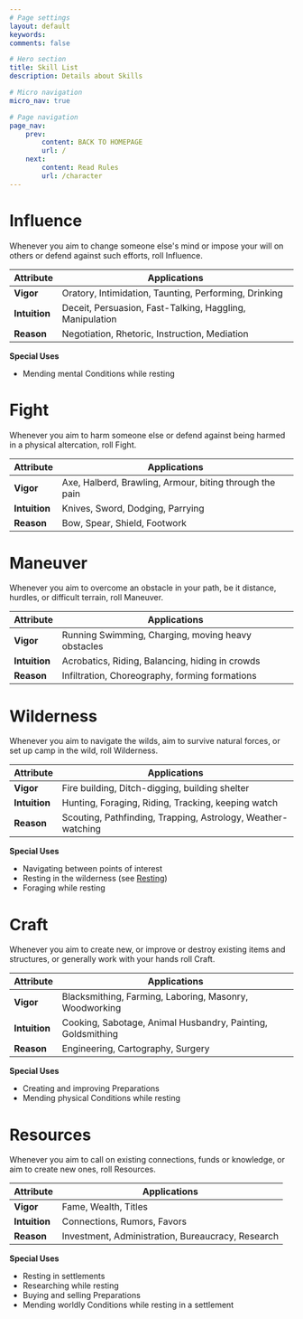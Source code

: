 ```yaml
---
# Page settings
layout: default
keywords:
comments: false

# Hero section
title: Skill List
description: Details about Skills

# Micro navigation
micro_nav: true

# Page navigation
page_nav:
    prev:
        content: BACK TO HOMEPAGE
        url: /
    next:
        content: Read Rules
        url: /character
---
```


# Influence

Whenever you aim to change someone else's mind or impose your will on others or defend against such efforts, roll Influence.

| Attribute        | Applications                                             |
|-----------------------------|----------------------------------------------------------|
| **Vigor**     | Oratory, Intimidation, Taunting, Performing, Drinking    |
| **Intuition**      | Deceit, Persuasion, Fast-Talking, Haggling, Manipulation |
| **Reason** | Negotiation, Rhetoric, Instruction, Mediation            |

<div class="callout">
    <p><strong>Special Uses</strong></p>
    <ul>
        <li>Mending mental Conditions while resting</li>
    </ul>
</div>


# Fight

Whenever you aim to harm someone else or defend against being harmed in a physical altercation, roll Fight.

| Attribute        | Applications                                            |
|-----------------------------|---------------------------------------------------------|
| **Vigor**     | Axe, Halberd, Brawling, Armour, biting through the pain |
| **Intuition**      | Knives, Sword, Dodging, Parrying                        |
| **Reason** | Bow, Spear, Shield, Footwork                            |


# Maneuver

Whenever you aim to overcome an obstacle in your path, be it distance, hurdles, or difficult terrain, roll Maneuver.

| Attribute        | Applications                                       |
|-----------------------------|----------------------------------------------------|
| **Vigor**     | Running Swimming, Charging, moving heavy obstacles |
| **Intuition**      | Acrobatics, Riding, Balancing, hiding in crowds    |
| **Reason** | Infiltration, Choreography, forming formations     |


# Wilderness

Whenever you aim to navigate the wilds, aim to survive natural forces, or set up camp in the wild, roll Wilderness.

| Attribute        | Applications                                                 |
|-----------------------------|--------------------------------------------------------------|
| **Vigor**     | Fire building, Ditch-digging, building shelter               |
| **Intuition**      | Hunting, Foraging, Riding, Tracking, keeping watch           |
| **Reason** | Scouting, Pathfinding, Trapping, Astrology, Weather-watching |

<div class="callout">
    <p><strong>Special Uses</strong></p>
    <ul>
        <li>Navigating between points of interest</li>
        <li>Resting in the wilderness (see <a href="resting">Resting</a>)</li>
        <li>Foraging while resting</li>
    </ul>
</div>


# Craft

Whenever you aim to create new, or improve or destroy existing items and structures, or generally work with your hands roll Craft.

| Attribute        | Applications                                                |
|-----------------------------|-------------------------------------------------------------|
| **Vigor**     | Blacksmithing, Farming, Laboring, Masonry, Woodworking      |
| **Intuition**      | Cooking, Sabotage, Animal Husbandry, Painting, Goldsmithing |
| **Reason** | Engineering, Cartography, Surgery                           |

<div class="callout">
    <p><strong>Special Uses</strong></p>
    <ul>
        <li>Creating and improving Preparations</li>
        <li>Mending physical Conditions while resting</li>
    </ul>
</div>


# Resources

Whenever you aim to call on existing connections, funds or knowledge, or aim to create new ones, roll Resources.

| Attribute        | Applications                                      |
|-----------------------------|---------------------------------------------------|
| **Vigor**     | Fame, Wealth, Titles                              |
| **Intuition**      | Connections, Rumors, Favors                       |
| **Reason** | Investment, Administration, Bureaucracy, Research |

<div class="callout">
    <p><strong>Special Uses</strong></p>
    <ul>
        <li>Resting in settlements</li>
        <li>Researching while resting</li>
        <li>Buying and selling Preparations</li>
        <li>Mending worldly Conditions while resting in a settlement</li>
    </ul>
</div>
